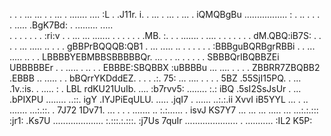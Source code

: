   . . . ... ... . .         ... . ....... .... :L 
.                    .J11r.                     i.
. ... . ... . ... . iQMQBgBu  .................  :
. .. . . . . .....  .BgK7Bd:   . ......... .....  
. . . .   . . .      :ri:v    . . ... ... ....... 
   . . . . . .     .MB. :.     . . ....... . .... 
. . . . . . .    dM.QBQ:iB7S:   . . . . ... ..... 
  .. .   . .    gBBPrBQQQB:QB1     . ... ..... .. 
. . . . . .    :BBBguBQRBgrRBBi     . . ... ..... 
  ..   . .    LBBBBYEBMBBSBBBBBQr.     ... . . .. 
. . . . .    SBBBQrIBQBBZEi UBBBBBEr    . . ..... 
. .. . .    EBBBE:SBQBBX       :uBBBBu   ... .... 
. . . .    ZBBRR7ZBQBB2           .EBBB  .. ..... 
   . .    bBQrrYKDddEZ.  . . .   .:. 75: ... .... 
. . . .  5BZ .55SjI15PQ.  . ... .1v.:is.  . ..... 
:    .  LBL  rdKU21UuIb.  ....  :b7rvv5: ........ 
:.:    iBQ   .5sI2SsJsUr  . ... .bPIXPU  ........ 
..::.  igY   .IYJPiEqULU.  ..... .jqI7   . ...... 
..:.:.ii      XvvI iB5YYL   ... .      .. ....... 
...:.::.   .  7J72  1Dv71. ... . .   . ....... .. 
:.:......   . isvJ   KS7Y7  ... ... ... ..... ... 
...:.:.:::    :jr1:  .Ks7U   .................... 
:.:::.:.:::.  :j7Us   7quIr ..................... 
. ........... :IL2     K5P:                       